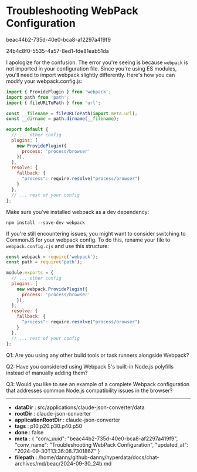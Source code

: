 # Troubleshooting WebPack Configuration

beac44b2-735d-40e0-bca8-af2297a419f9

24b4c8f0-5535-4a57-8ed1-fde81eab51da

 I apologize for the confusion. The error you're seeing is because `webpack` is not imported in your configuration file. Since you're using ES modules, you'll need to import webpack slightly differently. Here's how you can modify your webpack.config.js:

```javascript
import { ProvidePlugin } from 'webpack';
import path from 'path';
import { fileURLToPath } from 'url';

const __filename = fileURLToPath(import.meta.url);
const __dirname = path.dirname(__filename);

export default {
  // ... other config
  plugins: [
    new ProvidePlugin({
      process: 'process/browser'
    }),
  ],
  resolve: {
    fallback: {
      "process": require.resolve("process/browser")
    }
  },
  // ... rest of your config
};
```

Make sure you've installed webpack as a dev dependency:

```
npm install --save-dev webpack
```

If you're still encountering issues, you might want to consider switching to CommonJS for your webpack config. To do this, rename your file to `webpack.config.cjs` and use this structure:

```javascript
const webpack = require('webpack');
const path = require('path');

module.exports = {
  // ... other config
  plugins: [
    new webpack.ProvidePlugin({
      process: 'process/browser'
    }),
  ],
  resolve: {
    fallback: {
      "process": require.resolve("process/browser")
    }
  },
  // ... rest of your config
};
```

Q1: Are you using any other build tools or task runners alongside Webpack?

Q2: Have you considered using Webpack 5's built-in Node.js polyfills instead of manually adding them?

Q3: Would you like to see an example of a complete Webpack configuration that addresses common Node.js compatibility issues in the browser?

---

* **dataDir** : src/applications/claude-json-converter/data
* **rootDir** : claude-json-converter
* **applicationRootDir** : claude-json-converter
* **tags** : p10.p20.p30.p40.p50
* **done** : false
* **meta** : {
  "conv_uuid": "beac44b2-735d-40e0-bca8-af2297a419f9",
  "conv_name": "Troubleshooting WebPack Configuration",
  "updated_at": "2024-09-30T13:36:08.730186Z"
}
* **filepath** : /home/danny/github-danny/hyperdata/docs/chat-archives/md/beac/2024-09-30_24b.md